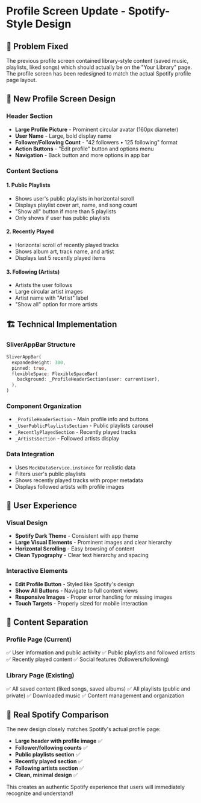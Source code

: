 # Profile Screen Update - Spotify-Style Design

## 🎯 **Problem Fixed**
The previous profile screen contained library-style content (saved music, playlists, liked songs) which should actually be on the "Your Library" page. The profile screen has been redesigned to match the actual Spotify profile page layout.

## 🎨 **New Profile Screen Design**

### **Header Section**
- **Large Profile Picture** - Prominent circular avatar (160px diameter)
- **User Name** - Large, bold display name
- **Follower/Following Count** - "42 followers • 125 following" format
- **Action Buttons** - "Edit profile" button and options menu
- **Navigation** - Back button and more options in app bar

### **Content Sections**

#### 1. **Public Playlists**
- Shows user's public playlists in horizontal scroll
- Displays playlist cover art, name, and song count
- "Show all" button if more than 5 playlists
- Only shows if user has public playlists

#### 2. **Recently Played**
- Horizontal scroll of recently played tracks
- Shows album art, track name, and artist
- Displays last 5 recently played items

#### 3. **Following (Artists)**
- Artists the user follows
- Large circular artist images
- Artist name with "Artist" label
- "Show all" option for more artists

## 🏗️ **Technical Implementation**

### **SliverAppBar Structure**
```dart
SliverAppBar(
  expandedHeight: 300,
  pinned: true,
  flexibleSpace: FlexibleSpaceBar(
    background: _ProfileHeaderSection(user: currentUser),
  ),
)
```

### **Component Organization**
- `_ProfileHeaderSection` - Main profile info and buttons
- `_UserPublicPlaylistsSection` - Public playlists carousel
- `_RecentlyPlayedSection` - Recently played tracks
- `_ArtistsSection` - Followed artists display

### **Data Integration**
- Uses `MockDataService.instance` for realistic data
- Filters user's public playlists
- Shows recently played tracks with proper metadata
- Displays followed artists with profile images

## 📱 **User Experience**

### **Visual Design**
- **Spotify Dark Theme** - Consistent with app theme
- **Large Visual Elements** - Prominent images and clear hierarchy
- **Horizontal Scrolling** - Easy browsing of content
- **Clean Typography** - Clear text hierarchy and spacing

### **Interactive Elements**
- **Edit Profile Button** - Styled like Spotify's design
- **Show All Buttons** - Navigate to full content views
- **Responsive Images** - Proper error handling for missing images
- **Touch Targets** - Properly sized for mobile interaction

## 🔄 **Content Separation**

### **Profile Page (Current)**
✅ User information and public activity
✅ Public playlists and followed artists
✅ Recently played content
✅ Social features (followers/following)

### **Library Page (Existing)**
✅ All saved content (liked songs, saved albums)
✅ All playlists (public and private)
✅ Downloaded music
✅ Content management and organization

## 🎵 **Real Spotify Comparison**

The new design closely matches Spotify's actual profile page:
- **Large header with profile image** ✅
- **Follower/following counts** ✅
- **Public playlists section** ✅ 
- **Recently played section** ✅
- **Following artists section** ✅
- **Clean, minimal design** ✅

This creates an authentic Spotify experience that users will immediately recognize and understand!
